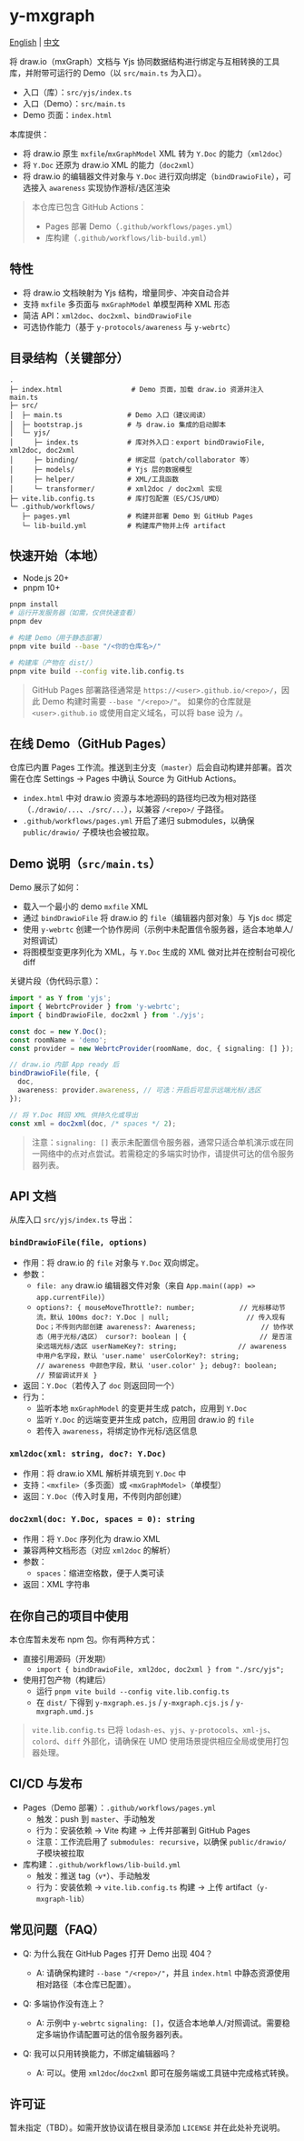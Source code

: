 # y-mxgraph

[English](README.en.md) | [中文](README.md)

将 draw.io（mxGraph）文档与 Yjs 协同数据结构进行绑定与互相转换的工具库，并附带可运行的 Demo（以 `src/main.ts` 为入口）。

- 入口（库）：`src/yjs/index.ts`
- 入口（Demo）：`src/main.ts`
- Demo 页面：`index.html`

本库提供：

- 将 draw.io 原生 `mxfile`/`mxGraphModel` XML 转为 `Y.Doc` 的能力（`xml2doc`）
- 将 `Y.Doc` 还原为 draw.io XML 的能力（`doc2xml`）
- 将 draw.io 的编辑器文件对象与 `Y.Doc` 进行双向绑定（`bindDrawioFile`），可选接入 `awareness` 实现协作游标/选区渲染

> 本仓库已包含 GitHub Actions：
>
> - Pages 部署 Demo（`.github/workflows/pages.yml`）
> - 库构建（`.github/workflows/lib-build.yml`）

## 特性

- 将 draw.io 文档映射为 Yjs 结构，增量同步、冲突自动合并
- 支持 `mxfile` 多页面与 `mxGraphModel` 单模型两种 XML 形态
- 简洁 API：`xml2doc`、`doc2xml`、`bindDrawioFile`
- 可选协作能力（基于 `y-protocols/awareness` 与 `y-webrtc`）

## 目录结构（关键部分）

```
.
├─ index.html                 # Demo 页面，加载 draw.io 资源并注入 main.ts
├─ src/
│  ├─ main.ts                # Demo 入口（建议阅读）
│  ├─ bootstrap.js           # 与 draw.io 集成的启动脚本
│  └─ yjs/
│     ├─ index.ts            # 库对外入口：export bindDrawioFile, xml2doc, doc2xml
│     ├─ binding/            # 绑定层（patch/collaborator 等）
│     ├─ models/             # Yjs 层的数据模型
│     ├─ helper/             # XML/工具函数
│     └─ transformer/        # xml2doc / doc2xml 实现
├─ vite.lib.config.ts        # 库打包配置（ES/CJS/UMD）
└─ .github/workflows/
   ├─ pages.yml              # 构建并部署 Demo 到 GitHub Pages
   └─ lib-build.yml          # 构建库产物并上传 artifact
```

## 快速开始（本地）

- Node.js 20+
- pnpm 10+

```bash
pnpm install
# 运行开发服务器（如需，仅供快速查看）
pnpm dev

# 构建 Demo（用于静态部署）
pnpm vite build --base "/<你的仓库名>/"

# 构建库（产物在 dist/）
pnpm vite build --config vite.lib.config.ts
```

> GitHub Pages 部署路径通常是 `https://<user>.github.io/<repo>/`，因此 Demo 构建时需要 `--base "/<repo>/"`。
> 如果你的仓库就是 `<user>.github.io` 或使用自定义域名，可以将 base 设为 `/`。

## 在线 Demo（GitHub Pages）

仓库已内置 Pages 工作流。推送到主分支（`master`）后会自动构建并部署。首次需在仓库 Settings -> Pages 中确认 Source 为 GitHub Actions。

- `index.html` 中对 draw.io 资源与本地源码的路径均已改为相对路径（`./drawio/...`、`./src/...`），以兼容 `/<repo>/` 子路径。
- `.github/workflows/pages.yml` 开启了递归 submodules，以确保 `public/drawio/` 子模块也会被拉取。

## Demo 说明（`src/main.ts`）

Demo 展示了如何：

- 载入一个最小的 demo `mxfile` XML
- 通过 `bindDrawioFile` 将 draw.io 的 `file`（编辑器内部对象）与 Yjs `doc` 绑定
- 使用 `y-webrtc` 创建一个协作房间（示例中未配置信令服务器，适合本地单人/对照调试）
- 将图模型变更序列化为 XML，与 `Y.Doc` 生成的 XML 做对比并在控制台可视化 diff

关键片段（伪代码示意）：

```ts
import * as Y from 'yjs';
import { WebrtcProvider } from 'y-webrtc';
import { bindDrawioFile, doc2xml } from './yjs';

const doc = new Y.Doc();
const roomName = 'demo';
const provider = new WebrtcProvider(roomName, doc, { signaling: [] });

// draw.io 内部 App ready 后
bindDrawioFile(file, {
  doc,
  awareness: provider.awareness, // 可选：开启后可显示远端光标/选区
});

// 将 Y.Doc 转回 XML 供持久化或导出
const xml = doc2xml(doc, /* spaces */ 2);
```

> 注意：`signaling: []` 表示未配置信令服务器，通常只适合单机演示或在同一网络中的点对点尝试。若需稳定的多端实时协作，请提供可达的信令服务器列表。

## API 文档

从库入口 `src/yjs/index.ts` 导出：

### `bindDrawioFile(file, options)`

- 作用：将 draw.io 的 `file` 对象与 `Y.Doc` 双向绑定。
- 参数：
  - `file: any` draw.io 编辑器文件对象（来自 `App.main((app) => app.currentFile)`）
  - `options?: {
      mouseMoveThrottle?: number;           // 光标移动节流，默认 100ms
      doc?: Y.Doc | null;                   // 传入现有 Doc；不传则内部创建
      awareness?: Awareness;                // 协作状态（用于光标/选区）
      cursor?: boolean | {                  // 是否渲染远端光标/选区
        userNameKey?: string;               // awareness 中用户名字段，默认 'user.name'
        userColorKey?: string;              // awareness 中颜色字段，默认 'user.color'
      };
      debug?: boolean;                      // 预留调试开关
    }`
- 返回：`Y.Doc`（若传入了 `doc` 则返回同一个）
- 行为：
  - 监听本地 `mxGraphModel` 的变更并生成 patch，应用到 `Y.Doc`
  - 监听 `Y.Doc` 的远端变更并生成 patch，应用回 draw.io 的 `file`
  - 若传入 `awareness`，将绑定协作光标/选区信息

### `xml2doc(xml: string, doc?: Y.Doc)`

- 作用：将 draw.io XML 解析并填充到 `Y.Doc` 中
- 支持：`<mxfile>`（多页面）或 `<mxGraphModel>`（单模型）
- 返回：`Y.Doc`（传入时复用，不传则内部创建）

### `doc2xml(doc: Y.Doc, spaces = 0): string`

- 作用：将 `Y.Doc` 序列化为 draw.io XML
- 兼容两种文档形态（对应 `xml2doc` 的解析）
- 参数：
  - `spaces`：缩进空格数，便于人类可读
- 返回：XML 字符串

## 在你自己的项目中使用

本仓库暂未发布 npm 包。你有两种方式：

- 直接引用源码（开发期）
  - `import { bindDrawioFile, xml2doc, doc2xml } from "./src/yjs";`
- 使用打包产物（构建后）
  - 运行 `pnpm vite build --config vite.lib.config.ts`
  - 在 `dist/` 下得到 `y-mxgraph.es.js` / `y-mxgraph.cjs.js` / `y-mxgraph.umd.js`

> `vite.lib.config.ts` 已将 `lodash-es`、`yjs`、`y-protocols`、`xml-js`、`colord`、`diff` 外部化，请确保在 UMD 使用场景提供相应全局或使用打包器处理。

## CI/CD 与发布

- Pages（Demo 部署）：`.github/workflows/pages.yml`
  - 触发：push 到 `master`、手动触发
  - 行为：安装依赖 -> Vite 构建 -> 上传并部署到 GitHub Pages
  - 注意：工作流启用了 `submodules: recursive`，以确保 `public/drawio/` 子模块被拉取
- 库构建：`.github/workflows/lib-build.yml`
  - 触发：推送 tag（`v*`）、手动触发
  - 行为：安装依赖 -> `vite.lib.config.ts` 构建 -> 上传 artifact（`y-mxgraph-lib`）

## 常见问题（FAQ）

- Q: 为什么我在 GitHub Pages 打开 Demo 出现 404？
  - A: 请确保构建时 `--base "/<repo>/"`，并且 `index.html` 中静态资源使用相对路径（本仓库已配置）。

- Q: 多端协作没有连上？
  - A: 示例中 `y-webrtc` `signaling: []`，仅适合本地单人/对照调试。需要稳定多端协作请配置可达的信令服务器列表。

- Q: 我可以只用转换能力，不绑定编辑器吗？
  - A: 可以。使用 `xml2doc`/`doc2xml` 即可在服务端或工具链中完成格式转换。

## 许可证

暂未指定（TBD）。如需开放协议请在根目录添加 `LICENSE` 并在此处补充说明。
